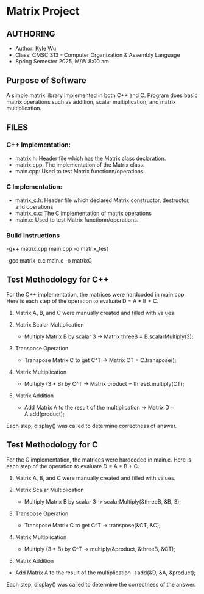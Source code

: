 # Matrix Project

## AUTHORING
- Author: Kyle Wu 
- Class: CMSC 313 - Computer Organization & Assembly Language  
- Spring Semester 2025, M/W 8:00 am  

## Purpose of Software 
A simple matrix library implemented in both C++ and C. Program does basic matrix operations such as addition, scalar multiplication, and matrix multiplication.

## FILES

### C++ Implementation:
- matrix.h: Header file which has the Matrix class declaration.
- matrix.cpp: The implementation of the Matrix class.
- main.cpp: Used to test Matrix functionn/operations.

### C Implementation:
- matrix_c.h: Header file which declared Matrix constructor, destructor, and operations
- matrix_c.c: The C implementation of matrix operations 
- main.c: Used to test Matrix functionn/operations.


### Build Instructions
-g++ matrix.cpp main.cpp -o matrix_test

-gcc matrix_c.c main.c -o matrixC


  

## Test Methodology for C++

For the C++ implementation, the matrices were hardcoded in main.cpp.
Here is each step of the operation to evaluate  D = A * B + C. 

1. Matrix A, B, and C were manually created and filled with values
  
2. Matrix Scalar Multiplication 
   - Multiply Matrix B by scalar 3 -> Matrix threeB = B.scalarMultiply(3);
     

3. Transpose Operation
   - Transpose Matrix C to get C^T -> Matrix CT = C.transpose();

4. Matrix Multiplication
   - Multiply (3 * B) by C^T -> Matrix product = threeB.multiply(CT);

5. Matrix Addition
   - Add Matrix A to the result of the multiplication -> Matrix D = A.add(product);

Each step, display() was called to determine correctness of answer.




## Test Methodology for C
For the C implementation, the matrices were hardcoded in main.c.
Here is each step of the operation to evaluate  D = A * B + C. 

1. Matrix A, B, and C were manually created and filled with values.

2. Matrix Scalar Multiplication
   - Multiply Matrix B by scalar 3 -> scalarMultiply(&threeB, &B, 3);
   
3. Transpose Operation
   - Transpose Matrix C to get C^T -> transpose(&CT, &C);

4. Matrix Multiplication
   - Multiply (3 * B) by C^T -> multiply(&product, &threeB, &CT);

5. Matrix Addition
  - Add Matrix A to the result of the multiplication ->add(&D, &A, &product);

Each step, display() was called to determine the correctness of the answer.





